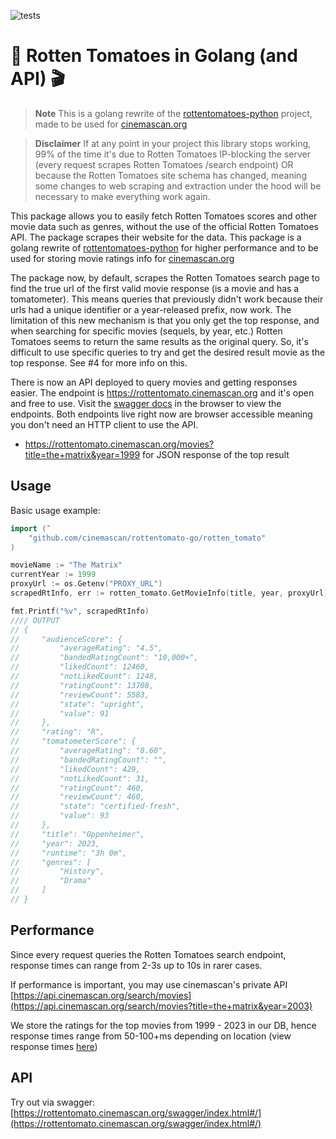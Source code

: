 ![tests](https://github.com/cinemascan/rottentomato-go/actions/workflows/ci.yml/badge.svg)


# :movie_camera: Rotten Tomatoes in Golang (and API) :clapper:

> **Note**
> This is a golang rewrite of the [rottentomatoes-python](https://github.com/preritdas//blob/master/README.md) project, made to be used for [cinemascan.org](https://cinemascan.org)

> **Disclaimer**
> If at any point in your project this library stops working, 99% of the time it's due to Rotten Tomatoes IP-blocking the server (every request scrapes Rotten Tomatoes /search endpoint) OR because the Rotten Tomatoes site schema has changed, meaning some changes to web scraping and extraction under the hood will be necessary to make everything work again.

This package allows you to easily fetch Rotten Tomatoes scores and other movie data such as genres, without the use of the official Rotten Tomatoes API. The package scrapes their website for the data. This package is a golang rewrite of [rottentomatoes-python](https://github.com/preritdas//blob/master/README.md) for higher performance and to be used for storing movie ratings info for [cinemascan.org](cinemascan.org)

The package now, by default, scrapes the Rotten Tomatoes search page to find the true url of the first valid movie response (is a movie and has a tomatometer). This means queries that previously didn't work because their urls had a unique identifier or a year-released prefix, now work. The limitation of this new mechanism is that you only get the top response, and when searching for specific movies (sequels, by year, etc.) Rotten Tomatoes seems to return the same results as the original query. So, it's difficult to use specific queries to try and get the desired result movie as the top response. See #4 for more info on this.

There is now an API deployed to query movies and getting responses easier. The endpoint is https://rottentomato.cinemascan.org and it's open and free to use. Visit the [swagger docs](https://rottentomato.cinemascan.org/swagger/index.html) in the browser to view the endpoints. Both endpoints live right now are browser accessible meaning you don't need an HTTP client to use the API.

- https://rottentomato.cinemascan.org/movies?title=the+matrix&year=1999 for JSON response of the top result


## Usage

Basic usage example:

```go
import (¯
    "github.com/cinemascan/rottentomato-go/rotten_tomato"
)

movieName := "The Matrix"
currentYear := 1999
proxyUrl := os.Getenv("PROXY_URL")
scrapedRtInfo, err := rotten_tomato.GetMovieInfo(title, year, proxyUrl)

fmt.Printf("%v", scrapedRtInfo)
//// OUTPUT
// {
//     "audienceScore": {
//         "averageRating": "4.5",
//         "bandedRatingCount": "10,000+",
//         "likedCount": 12460,
//         "notLikedCount": 1248,
//         "ratingCount": 13708,
//         "reviewCount": 5583,
//         "state": "upright",
//         "value": 91
//     },
//     "rating": "R",
//     "tomatometerScore": {
//         "averageRating": "8.60",
//         "bandedRatingCount": "",
//         "likedCount": 429,
//         "notLikedCount": 31,
//         "ratingCount": 460,
//         "reviewCount": 460,
//         "state": "certified-fresh",
//         "value": 93
//     },
//     "title": "Oppenheimer",
//     "year": 2023,
//     "runtime": "3h 0m",
//     "genres": [
//         "History",
//         "Drama"
//     ]
// }
```

## Performance

Since every request queries the Rotten Tomatoes search endpoint, response times can range from 2-3s up to 10s in rarer cases.

If performance is important, you may use cinemascan's private API [https://api.cinemascan.org/search/movies](https://api.cinemascan.org/search/movies?title=the+matrix&year=2003)

We store the ratings for the top movies from 1999 - 2023 in our DB, hence response times range from 50-100+ms depending on location (view response times [here](https://cinemascan-api.planetfall.io))

## API

Try out via swagger: [https://rottentomato.cinemascan.org/swagger/index.html#/](https://rottentomato.cinemascan.org/swagger/index.html#/)